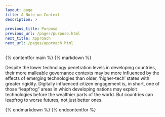 ```yaml
---
layout: page
title: A Note on Context
description: >
  
previous_title: Purpose
previous_url: /pages/purpose.html
next_title: Approach
next_url: /pages/approach.html
---
```


{% contentfor main %}
{% markdown %}

Despite the lower technology penetration levels in developing countries, their more malleable governance contexts may be more influenced by the effects of emerging technologies than older, ‘higher-tech’ states with greater rigidity. Digitally influenced citizen engagement is, in short, one of those “leapfrog” areas in which developing nations may exploit technologies before the wealthier parts of the world. But countries can leapfrog to worse futures, not just better ones.

{% endmarkdown %}
{% endcontentfor %}
